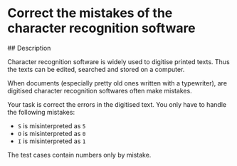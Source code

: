 # Correct the mistakes of the character recognition software

## Description

Character recognition software is widely used to digitise printed texts. Thus the texts can be edited, searched and stored on a computer.

When documents (especially pretty old ones written with a typewriter), are digitised character recognition softwares often make mistakes.

Your task is correct the errors in the digitised text. You only have to handle the following mistakes:

* `S` is misinterpreted as `5`
* `O` is misinterpreted as `0`
* `I` is misinterpreted as `1`

The test cases contain numbers only by mistake.